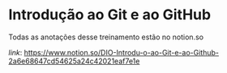 # Introdução ao Git e ao GitHub

Todas as anotações desse treinamento estão no notion.so

_link_: https://www.notion.so/DIO-Introdu-o-ao-Git-e-ao-Github-2a6e68647cd54625a24c42021eaf7e1e